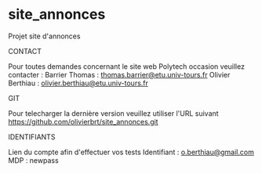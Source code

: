 # site_annonces
Projet site d'annonces

CONTACT

Pour toutes demandes concernant le site web Polytech occasion veuillez contacter :
Barrier Thomas : thomas.barrier@etu.univ-tours.fr
Olivier Berthiau : olivier.berthiau@etu.univ-tours.fr

GIT 

Pour telecharger la dernière version veuillez utiliser l'URL suivant
https://github.com/olivierbrt/site_annonces.git


IDENTIFIANTS

Lien du compte afin d'effectuer vos tests
Identifiant : o.berthiau@gmail.com
MDP : newpass


